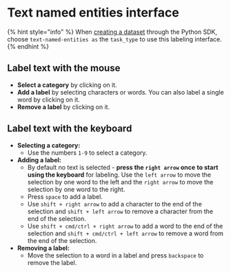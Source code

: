 # Text named entities interface

{% hint style="info" %}
When [creating a dataset](../../python-sdk.md#create-a-dataset) through the Python SDK, choose `text-named-entities as` the `task_type` to use this labeling interface.
{% endhint %}

## Label text with the mouse

* **Select a category** by clicking on it.
* **Add a label** by selecting characters or words. You can also label a single word by clicking on it.
* **Remove a label** by clicking on it.

## Label text with the keyboard

* **Selecting a category:**
  * Use the numbers `1-9` to select a category.
* **Adding a label:**
  * By default no text is selected - **press the `right arrow` once** **to start using the keyboard** for labeling. Use the `left arrow` to move the selection by one word to the left and the `right arrow` to move the selection by one word to the right.
  * Press `space` to add a label.
  * Use `shift + right arrow` to add a character to the end of the selection and `shift + left arrow` to remove a character from the end of the selection.
  * Use `shift + cmd/ctrl + right arrow` to add a word to the end of the selection and `shift + cmd/ctrl + left arrow` to remove a word from the end of the selection.
* **Removing a label:**
  * Move the selection to a word in a label and press `backspace` to remove the label.
